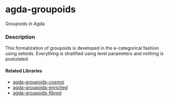 # agda-groupoids

Groupoids in Agda

### Description

This formalization of groupoids is developed in the e-categorical fashion using setoids. Everything is stratified using level parameters and nothing is postulated.

#### Related Libraries

* [agda-groupoids-cosmoi](https://github.com/freebroccolo/agda-groupoids-cosmoi)
* [agda-groupoids-enriched](https://github.com/freebroccolo/agda-groupoids-enriched)
* [agda-groupoids-fibred](https://github.com/freebroccolo/agda-groupoids-fibred)
